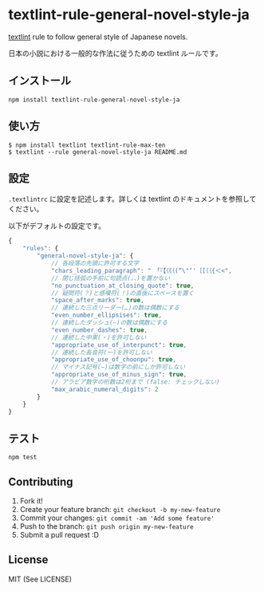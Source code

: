 # textlint-rule-general-novel-style-ja

[textlint](https://github.com/textlint/textlint) rule to follow general style of Japanese novels.

日本の小説における一般的な作法に従うための textlint ルールです。

## インストール

    npm install textlint-rule-general-novel-style-ja

## 使い方

    $ npm install textlint textlint-rule-max-ten
    $ textlint --rule general-novel-style-ja README.md

## 設定

`.textlintrc` に設定を記述します。詳しくは textlint のドキュメントを参照してください。

以下がデフォルトの設定です。

```js
{
    "rules": {
        "general-novel-style-ja": {
            // 各段落の先頭に許可する文字
            "chars_leading_paragraph": "　「『【〈《（(“\"‘'［[〔｛{＜<",
            // 閉じ括弧の手前に句読点(。、)を置かない
            "no_punctuation_at_closing_quote": true,
            // 疑問符(？)と感嘆符(！)の直後にスペースを置く
            "space_after_marks": true,
            // 連続した三点リーダー(…)の数は偶数にする
            "even_number_ellipsises": true,
            // 連続したダッシュ(―)の数は偶数にする
            "even_number_dashes": true,
            // 連続した中黒(・)を許可しない
            "appropriate_use_of_interpunct": true,
            // 連続した長音符(ー)を許可しない
            "appropriate_use_of_choonpu": true,
            // マイナス記号(−)は数字の前にしか許可しない
            "appropriate_use_of_minus_sign": true,
            // アラビア数字の桁数は2桁まで (false: チェックしない)
            "max_arabic_numeral_digits": 2
        }
    }
}
```

## テスト

    npm test

## Contributing

1. Fork it!
2. Create your feature branch: `git checkout -b my-new-feature`
3. Commit your changes: `git commit -am 'Add some feature'`
4. Push to the branch: `git push origin my-new-feature`
5. Submit a pull request :D

## License

MIT (See LICENSE)

